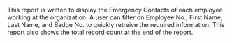 This report is written to display the Emergency Contacts of each employee working at the organization. A user can filter on Employee No., First Name, Last Name, and Badge No. to quickly retreive the required information.
This report also shows the total record count at the end of the report.

